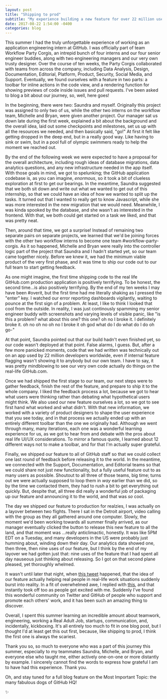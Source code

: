 ```yaml
---
layout: post
title: "Shipping to prod"
subtitle: "My experience building a new feature for over 22 million users"
date: 2017-08-22 1:54:00 -0400
categories: blog
---
```


This summer I had the truly unforgettable experience of working as an application engineering intern at GitHub. I was officially part of team Workflow Party Corgis, an intrepid bunch of four interns and our four senior engineer buddies, along with two engineering managers and our very own trusty designer. Over the course of ten weeks, the Party Corgis collaborated with teams from across the company, including Data Analysis, Design, Documentation, Editorial, Platform, Product, Security, Social Media, and Support. Eventually, we found ourselves with a feature in two parts: a toolbar for inline actions in the code view, and a rendering function for showing previews of code inside issues and pull requests. I've been asked to blog a bit about our journey, so, well, here goes!

In the beginning, there were two: Saundra and myself. Originally this project was assigned to only two of us, while the other two interns on the workflow team, Michelle and Bryan, were given another project. Our manager sat us down late during the first week, explained a bit about the background and the overall idea, laid out some checkpoints and milestones, set us up with all the resources we needed, and then basically said, "go!" At first it felt like getting dropped in the deep end, but in a really good way. Like having to sink or swim, but in a pool full of olympic swimmers ready to help the moment we reached out.

By the end of the following week we were expected to have a proposal for the overall architecture, including rough ideas of database migrations, data analytics questions, and any new infrastructure needed in the app itself. With those goals in mind, we got to spelunking; the GitHub application codebase is, as you can imagine, _enormous_, so it took a bit of clueless exploration at first to get our bearings. In the meantime, Saundra suggested that we both sit down and write out what we wanted to get out of this internship, so that we could have an idea of how we wanted to split up the tasks. It turned out that I wanted to really get to know Javascript, while she was more interested in the new migration that we would need. Meanwhile, I was kinda spooked by the database, and she wasn't as interested in the frontend. With that, we both could get started on a task we liked, and that was pretty neat.

Then, around that time, we got a surprise! Instead of remaining two separate pairs on separate projects, we learned that we'd be joining forces with the other two workflow interns to become one team #workflow-party-corgis. As it so happened, Michelle and Bryan were really into the controller logic part of the project that Saundra and I hadn't started yet, so our team came together nicely. Before we knew it, we had the minimum viable product of the very first phase, and it was time to ship our code out to our full team to start getting feedback.

As one might imagine, the first time shipping code to the real life GitHub.com production application is positively terrifying. To be honest, the second time...is also positively terrifying. By the end of my ten weeks I may have been #overit, but the first time had me literally shaking as I pressed the "enter" key. I watched our error reporting dashboards vigilantly, waiting to pounce at the first sign of a problem. At least, I like to think I looked that cool from the outside. In reality, I was just continously spamming my senior engineer buddy with screenshots and varying levels of visible panic, like "is this a problem? what about this one? this one? oh no I broke it. I definitely broke it. oh no oh no oh no I broke it oh god what do I do what do I do oh go-"

At that point, Saundra pointed out that our build hadn't even finished yet, so our code wasn't deployed at that point. False alarms, I guess. But, after a few more panicked moments, code that we had written was technically out on an app used by 22 million developers worldwide, even if internal feature flagging wasn't showing it to anybody but our own team. I have to say, it was pretty mindblowing to see our very own code actually do things on the real-life GitHub.com.

Once we had shipped the first stage to our team, our next steps were to gather feedback, finish the rest of the feature, and prepare to ship it to the whole company. I liked the feedback process a lot, because we got to hear what users were thinking rather than debating what hypothetical users might think. We also used our new feature ourselves a lot, so we got to see first hand what worked and what didn't. With that new information, we worked with a variety of product designers to shape the user experience that you see today, and in that process we actually ended up with an entirely different toolbar than the one we originally had. Although we went through many, many iterations, each one was a wonderful learning experience for us, as we got to hear from and debate with the pros about real life UI/UX considerations. To mirror a famous quote, I learned about 12 different ways not to make a toolbar, and for that I'm actually super grateful.

Finally, we shipped our feature to all of GitHub staff so that we could collect one last round of feedback before releasing it to the world. In the meantime, we connected with the Support, Documentation, and Editorial teams so that we could share not just new functionality, but a fully useful feature out to as many users as possible. Shoutout to all three of those teams, big time; turns out we were actually supposed to loop them in _way_ earlier than we did, so by the time we contacted them, they had to rush a bit to get everything out quickly. But, despite that, all three did really a wonderful job of packaging up our feature and announcing it to the world, and that was _so_ cool.

The day we shipped our feature to production for realzies, I was actually on a layover between two flights. There I sat in the Detroit airport, video calling with the group as they all gathered around one computer. Slowly, the moment we'd been working towards all summer finally arrived, as our manager eventually clicked the button to release this new feature to all the land, and that moment was ...really anticlimactic, honestly. It was like 5PM EDT on a Tuesday, and many developers in the US were probably just humming about, winding down their day. Our analytics data showed one, then three, then nine uses of our feature, but I think by the end of my layover we had gotten just that: nine uses of the feature that I had spent all day nauseous just thinking about releasing. So I got on that second plane pleased, yet thoroughly whelmed.

It wasn't until later that night, when [this tweet](https://twitter.com/left_pad/status/895078955488862209) happened, that the idea of our feature actually helping real people in real-life work situations suddenly burst into reality. In a fit of overwhelmed awe, I replied with [this](https://twitter.com/galantlex/status/895180968864120834), and that instantly took off too as people got excited with me. Suddenly I've found this wonderful community on Twitter and GitHub of people who support and promote each others' work, and it has been such an amazing thing to discover.

Overall, I spent this summer learning an incredible amount about teamwork, engineering, working a Real Adult Job, startups, communication, and, incidentally, kickboxing. It's all entirely too much to fit in one blog post, but I thought I'd at least get this out first, because, like shipping to prod, I think the first one is always the scariest.

Thank you so, so much to everyone who was a part of this journey this summer, especially to my teammates Saundra, Michelle, and Bryan, and everyone else who taught me, either actively one-on-one or more distantly by example. I sincerely cannot find the words to express how grateful I am to have had this experience. Thank you.

Oh, and stay tuned for a full blog feature on the Most Important Topic: the many fabulous dogs of GitHub HQ!

✨
